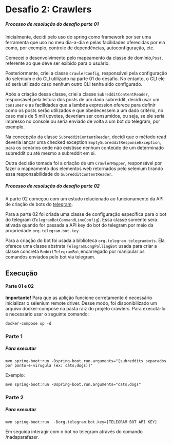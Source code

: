 # Desafio 2: Crawlers

##### Processo de resolução do desafio parte 01

Inicialmente, decidi pelo uso do spring como framework por ser uma ferramenta que uso no meu dia-a-dia e pelas facilidades oferecidas por ela como, por exemplo, controle de dependências, autoconfiguração, etc. 

Comecei o desenvolvimento pelo mapeamento da classe de domínio,`Post`, referente ao que deve ser exibido para o usuário.

Posteriormente, criei a classe `CrawlerConfig`, responsável pela configuração do selenium e do CLI utilizado na parte 01 do desafio. No entanto, o CLI ele só será utilizado caso nenhum outro CLI tenha sido configurado.

Após a criação dessa classe, criei a classe `SubredditContentReader`, responsável pela leitura dos posts de um dado subreddit, decidi usar um `consumer` e as facilidades que a lambda expression oferece para definir como os posts serão utilizados e que obedecessem a um dado critério, no caso mais de 5 mil upvotes, deveriam ser consumidos, ou seja, se ele seria impresso no console ou seria enviado de volta a um bot do telegram, por exemplo.

 Na concepção da classe `SubredditContentReader`, decidi que o método read deveria lançar uma checked exception `EmptySubredditResponseException`, para os cenários onde não existisse nenhum conteúdo de um determinado subreddit ou até mesmo a subreddit em si.
 
 Outra decisão tomada foi a criação de um `CrawlerMapper`, responsável por fazer o mapeamento dos elementos web retornados pelo selenium tirando essa responsabilidade do `SubredditContentReader`.

##### Processo de resolução do desafio parte 02

A parte 02 começou com um estudo relacionado ao funcionamento da API de criação de bots do [telegram](https://core.telegram.org/bots).

Para a parte 02 foi criada uma classe de configuração específica para o bot do telegram (`TelegramBotCommandLineConfig`). Essa classe somente será ativada quando for passada a API key do bot do telegram por meio da propriedade `org.telegram.bot.key`.

Para a criação do bot foi usada a biblioteca `org.telegram.telegrambots`. Ela oferece uma classe abstrata `TelegramLongPollingBot` usada para criar a classe concreta `RedditTelegramBot`,encarregado por manipular os comandos enviados pelo bot via telegram. 

## Execução

#### Parte 01 e 02

**Importante!** Para que as aplição funcione corretamente é necessário inicializar o selenium remote driver. Desse modo, foi disponibilizado um arquivo docker-compose na pasta raiz do projeto crawlers. Para executá-lo é necessário usar o seguinte comando:

`docker-compose up -d`


### Parte 1

##### Para executar

`mvn spring-boot:run -Dspring-boot.run.arguments="[subreddits separados por ponto-e-virugula (ex: cats;dogs)]"`

Exemplo:

`mvn spring-boot:run -Dspring-boot.run.arguments="cats;dogs"`

### Parte 2

##### Para executar

`mvn spring-boot:run  -Dorg.telegram.bot.key=[TELEGRAM BOT API KEY]`

Em seguida interagir com o bot no telegram através do comando /nadaparafazer.
